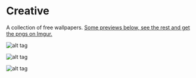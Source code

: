 # Creative

A collection of free wallpapers. [Some previews below, see the rest and get the pngs on Imgur.](https://imgur.com/a/wJHRK)

![alt tag](http://i.imgur.com/FQrMbEJ.png)

![alt tag](http://i.imgur.com/K1J0686.png)

![alt tag](http://i.imgur.com/rrStY7x.png)
